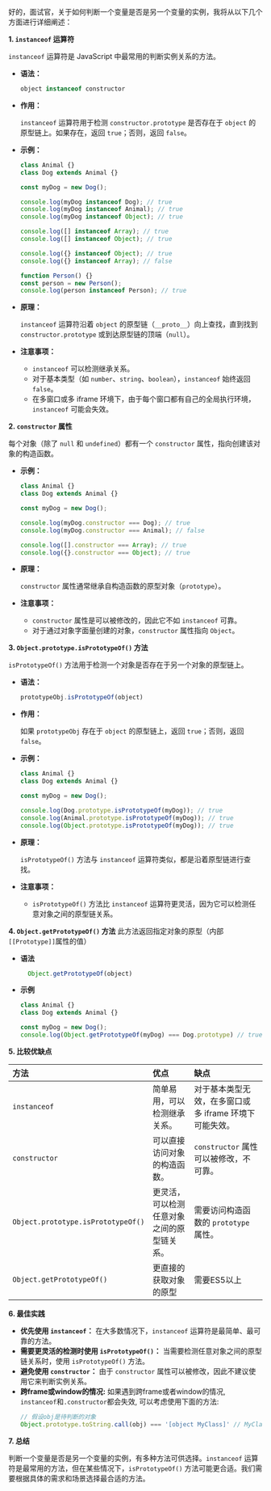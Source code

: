 好的，面试官，关于如何判断一个变量是否是另一个变量的实例，我将从以下几个方面进行详细阐述：

**1. `instanceof` 运算符**

`instanceof` 运算符是 JavaScript 中最常用的判断实例关系的方法。

*   **语法：**

    ```javascript
    object instanceof constructor
    ```

*   **作用：**

    `instanceof` 运算符用于检测 `constructor.prototype` 是否存在于 `object` 的原型链上。如果存在，返回 `true`；否则，返回 `false`。

*   **示例：**

    ```javascript
    class Animal {}
    class Dog extends Animal {}

    const myDog = new Dog();

    console.log(myDog instanceof Dog); // true
    console.log(myDog instanceof Animal); // true
    console.log(myDog instanceof Object); // true

    console.log([] instanceof Array); // true
    console.log([] instanceof Object); // true

    console.log({} instanceof Object); // true
    console.log({} instanceof Array); // false

    function Person() {}
    const person = new Person();
    console.log(person instanceof Person); // true
    ```

*   **原理：**

    `instanceof` 运算符沿着 `object` 的原型链（`__proto__`）向上查找，直到找到 `constructor.prototype` 或到达原型链的顶端（`null`）。

*   **注意事项：**
    *   `instanceof` 可以检测继承关系。
    *   对于基本类型（如 `number`、`string`、`boolean`），`instanceof` 始终返回 `false`。
    *   在多窗口或多 iframe 环境下，由于每个窗口都有自己的全局执行环境，`instanceof` 可能会失效。

**2. `constructor` 属性**

每个对象（除了 `null` 和 `undefined`）都有一个 `constructor` 属性，指向创建该对象的构造函数。

*   **示例：**

    ```javascript
    class Animal {}
    class Dog extends Animal {}

    const myDog = new Dog();

    console.log(myDog.constructor === Dog); // true
    console.log(myDog.constructor === Animal); // false

    console.log([].constructor === Array); // true
    console.log({}.constructor === Object); // true
    ```

*   **原理：**

    `constructor` 属性通常继承自构造函数的原型对象（`prototype`）。

*   **注意事项：**
    *   `constructor` 属性是可以被修改的，因此它不如 `instanceof` 可靠。
    *   对于通过对象字面量创建的对象，`constructor` 属性指向 `Object`。

**3. `Object.prototype.isPrototypeOf()` 方法**

`isPrototypeOf()` 方法用于检测一个对象是否存在于另一个对象的原型链上。

*   **语法：**

    ```javascript
    prototypeObj.isPrototypeOf(object)
    ```

*   **作用：**

    如果 `prototypeObj` 存在于 `object` 的原型链上，返回 `true`；否则，返回 `false`。

*   **示例：**

    ```javascript
    class Animal {}
    class Dog extends Animal {}

    const myDog = new Dog();

    console.log(Dog.prototype.isPrototypeOf(myDog)); // true
    console.log(Animal.prototype.isPrototypeOf(myDog)); // true
    console.log(Object.prototype.isPrototypeOf(myDog)); // true
    ```

*   **原理：**

    `isPrototypeOf()` 方法与 `instanceof` 运算符类似，都是沿着原型链进行查找。

*   **注意事项：**
    *   `isPrototypeOf()` 方法比 `instanceof` 运算符更灵活，因为它可以检测任意对象之间的原型链关系。

**4. `Object.getPrototypeOf()` 方法**
此方法返回指定对象的原型（内部`[[Prototype]]`属性的值）
* **语法**
    ```javascript
      Object.getPrototypeOf(object)
    ```

* **示例**
    ```javascript
    class Animal {}
    class Dog extends Animal {}

    const myDog = new Dog();
    console.log(Object.getPrototypeOf(myDog) === Dog.prototype) // true
    ```
**5. 比较优缺点**

| 方法                            | 优点                                                                                                                                                                                                                                                                                          | 缺点                                                                                                                                                                                |
| :------------------------------ | :-------------------------------------------------------------------------------------------------------------------------------------------------------------------------------------------------------------------------------------------------------------------------------------------- | :----------------------------------------------------------------------------------------------------------------------------------------------------------------------------------- |
| `instanceof`                    | 简单易用，可以检测继承关系。                                                                                                                                                                                                                                                                  | 对于基本类型无效，在多窗口或多 iframe 环境下可能失效。                                                                                                                             |
| `constructor`                   | 可以直接访问对象的构造函数。                                                                                                                                                                                                                                                                 | `constructor` 属性可以被修改，不可靠。                                                                                                                                               |
| `Object.prototype.isPrototypeOf()` | 更灵活，可以检测任意对象之间的原型链关系。                                                                                                                                                                                                                                                         | 需要访问构造函数的 `prototype` 属性。                                                                                                                                             |
| `Object.getPrototypeOf()` | 更直接的获取对象的原型 | 需要ES5以上 |
**6. 最佳实践**

*   **优先使用 `instanceof`：** 在大多数情况下，`instanceof` 运算符是最简单、最可靠的方法。
*   **需要更灵活的检测时使用 `isPrototypeOf()`：** 当需要检测任意对象之间的原型链关系时，使用 `isPrototypeOf()` 方法。
*   **避免使用 `constructor`：** 由于 `constructor` 属性可以被修改，因此不建议使用它来判断实例关系。
* **跨frame或window的情况:**
  如果遇到跨frame或者window的情况, `instanceof`和`.constructor`都会失效, 可以考虑使用下面的方法:
  ```js
  // 假设obj是待判断的对象
  Object.prototype.toString.call(obj) === '[object MyClass]' // MyClass 替换成你需要的class
  ```

**7. 总结**

判断一个变量是否是另一个变量的实例，有多种方法可供选择。`instanceof` 运算符是最常用的方法，但在某些情况下，`isPrototypeOf()` 方法可能更合适。我们需要根据具体的需求和场景选择最合适的方法。

